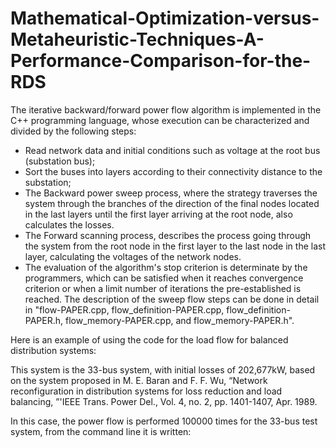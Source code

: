 # Mathematical-Optimization-versus-Metaheuristic-Techniques-A-Performance-Comparison-for-the-RDS
  The iterative backward/forward power flow algorithm is implemented in the C++ programming language,
whose execution can be characterized and divided by the following steps:

*   Read network data and initial conditions such as voltage at the root bus (substation bus);
*   Sort the buses into layers according to their connectivity distance to the substation;
*   The Backward power sweep process, where the strategy traverses the system through the branches of the
direction of the final nodes located in the last layers until the first layer arriving at the root node,
also calculates the losses.
*   The Forward scanning process, describes the process going through the system from the root node in the 
first layer to the last node in the last layer, calculating the voltages of the network nodes.
*   The evaluation of the algorithm's stop criterion is determinate by the programmers, which can be satisfied
when it reaches convergence criterion or when a limit number of iterations the pre-established is reached.
The description of the sweep flow steps can be done in detail in "flow-PAPER.cpp, flow_definition-PAPER.cpp,
  flow_definition-PAPER.h, flow_memory-PAPER.cpp, and flow_memory-PAPER.h".



Here is an example of using the code for the load flow for balanced distribution systems:

This system is the 33-bus system, with initial losses of 202,677kW,  based on the system proposed in M. E. Baran and F. F. Wu, “Network 
reconfiguration in distribution systems for loss reduction and load balancing, ”'IEEE Trans. Power Del., Vol. 4, no. 2, pp. 1401-1407, Apr. 1989.

In this case, the power flow is performed 100000 times for the 33-bus test system, from the command line it is written:
